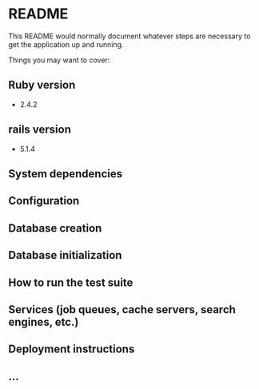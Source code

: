 # README

This README would normally document whatever steps are necessary to get the
application up and running.

Things you may want to cover:

## Ruby version
- 2.4.2

## rails version
- 5.1.4


## System dependencies

## Configuration

## Database creation

## Database initialization

## How to run the test suite

## Services (job queues, cache servers, search engines, etc.)

## Deployment instructions

## ...
